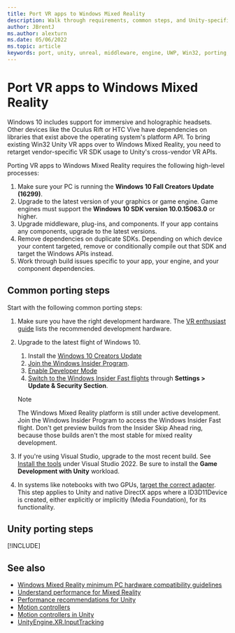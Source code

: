 ```yaml
---
title: Port VR apps to Windows Mixed Reality
description: Walk through requirements, common steps, and Unity-specific steps for porting existing immersive Unity applications to Windows Mixed Reality.
author: JBrentJ
ms.author: alexturn
ms.date: 05/06/2022
ms.topic: article
keywords: port, unity, unreal, middleware, engine, UWP, Win32, porting, HoloLens 1st gen, mixed reality headset, windows mixed reality headset, migration, Windows 10, input mapping, 
---
```


# Port VR apps to Windows Mixed Reality

Windows 10 includes support for immersive and holographic headsets. Other devices like the Oculus Rift or HTC Vive have dependencies on libraries that exist above the operating system's platform API. To bring existing Win32 Unity VR apps over to Windows Mixed Reality, you need to retarget vendor-specific VR SDK usage to Unity's cross-vendor VR APIs.

Porting VR apps to Windows Mixed Reality requires the following high-level processes:

1. Make sure your PC is running the **Windows 10 Fall Creators Update (16299)**.
1. Upgrade to the latest version of your graphics or game engine. Game engines must support the **Windows 10 SDK version 10.0.15063.0** or higher.
1. Upgrade middleware, plug-ins, and components. If your app contains any components, upgrade to the latest versions.
1. Remove dependencies on duplicate SDKs. Depending on which device your content targeted, remove or conditionally compile out that SDK and target the Windows APIs instead.
1. Work through build issues specific to your app, your engine, and your component dependencies.

## Common porting steps

Start with the following common porting steps:

1. Make sure you have the right development hardware. The [VR enthusiast guide](/windows/mixed-reality/enthusiast-guide/windows-mixed-reality-minimum-pc-hardware-compatibility-guidelines) lists the recommended development hardware.

1. Upgrade to the latest flight of Windows 10.
   1. Install the [Windows 10 Creators Update](https://www.microsoft.com/software-download/windows10)
   1. [Join the Windows Insider Program](https://insider.windows.com).
   1. [Enable Developer Mode](/windows/uwp/get-started/enable-your-device-for-development)
   1. [Switch to the Windows Insider Fast flights](/archive/blogs/uktechnet/joining-insider-preview) through **Settings > Update & Security Section**.

   > [!NOTE]
   > The Windows Mixed Reality platform is still under active development. Join the Windows Insider Program to access the Windows Insider Fast flight. Don't get preview builds from the Insider Skip Ahead ring, because those builds aren't the most stable for mixed reality development.

1. If you're using Visual Studio, upgrade to the most recent build. See [Install the tools](../install-the-tools.md#installation-checklist) under Visual Studio 2022. Be sure to install the **Game Development with Unity** workload.

1. In systems like notebooks with two GPUs, [target the correct adapter](../native/rendering-in-directx.md#hybrid-graphics-pcs-and-mixed-reality-applications). This step applies to Unity and native DirectX apps where a ID3D11Device is created, either explicitly or implicitly (Media Foundation), for its functionality.

## Unity porting steps

[!INCLUDE[](includes/unity-porting-guidance.md)]

## See also

- [Windows Mixed Reality minimum PC hardware compatibility guidelines](/windows/mixed-reality/enthusiast-guide/windows-mixed-reality-minimum-pc-hardware-compatibility-guidelines)
- [Understand performance for Mixed Reality](../advanced-concepts/understanding-performance-for-mixed-reality.md)
- [Performance recommendations for Unity](../unity/performance-recommendations-for-unity.md)
- [Motion controllers](../../design/motion-controllers.md)
- [Motion controllers in Unity](../unity/motion-controllers-in-unity.md)
- [UnityEngine.XR.InputTracking](https://docs.unity3d.com/ScriptReference/XR.InputTracking.html)

